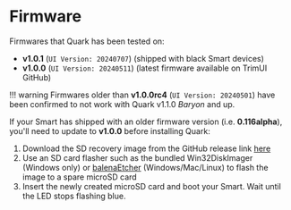 # Firmware

Firmwares that Quark has been tested on:

* **v1.0.1** (`UI Version: 20240707`) (shipped with black Smart devices)
* **v1.0.0** (`UI Version: 20240511`) (latest firmware available on TrimUI GitHub)

!!! warning
    Firmwares older than **v1.0.0rc4** (`UI Version: 20240501`) have been confirmed to not work with Quark v1.1.0 *Baryon* and up.

If your Smart has shipped with an older firmware version (i.e. **0.116alpha**), you'll need to update to **v1.0.0** before installing Quark:

1. Download the SD recovery image from the GitHub release link [here](https://github.com/trimui/firmware_smart/releases/download/v1.0.0/sd_image_recovery_tg2040_trimui_smart_20240510.7z)
2. Use an SD card flasher such as the bundled Win32DiskImager (Windows only) or [balenaEtcher](https://etcher.balena.io/) (Windows/Mac/Linux) to flash the image to a spare microSD card
3. Insert the newly created microSD card and boot your Smart. Wait until the LED stops flashing blue.